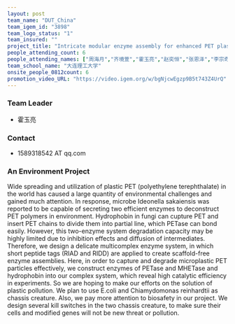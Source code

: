 ```yaml
---
layout: post
team_name: "DUT_China"
team_igem_id: "3898"
team_logo_status: "1"
team_insured: ""
project_title: "Intricate modular enzyme assembly for enhanced PET plastic degradation and metabolic flux"
people_attending_count: 6
people_attending_names: ["周海月","齐境萱","霍玉亮","赵奕恒","张恩泽","李宗奇"]
team_school_name: "大连理工大学"
onsite_people_0812count: 6
promotion_video_URL: "https://video.igem.org/w/bgNjcwEgzp9B5t743Z4UrQ"
---
```



### Team Leader
* 霍玉亮

### Contact
* 1589318542 AT qq.com

### An Environment Project

Wide spreading and utilization of plastic PET (polyethylene terephthalate) in the world has caused a large quantity of environmental challenges and gained much attention. In response, microbe Ideonella sakaiensis was reported to be capable of secreting two efficient enzymes to deconstruct PET polymers in environment. Hydrophobin in fungi can cupture PET and insert PET chains to divide them into partial line, which PETase can bond easily. However, this two-enzyme system degradation capacity may be highly limited due to inhibition effects and diffusion of intermediates. Therefore, we design a delicate multicomplex enzyme system, in which short peptide tags (RIAD and RIDD) are applied to create scaffold-free enzyme assemblies. Here, in order to capture and degrade microplastic PET particles effectively, we construct enzymes of PETase and MHETase and hydrophobin into our complex system, which reveal high catalytic efficiency in experiments. So we are hoping to make our efforts on the solution of plastic pollution. We plan to use E.coli and Chiamydomonas reinhardtii as chassis creature. Also, we pay more attention to biosafety in our project. We design several kill switches in the two chassis creature, to make sure their cells and modified genes will not be new threat or pollution.
